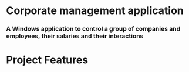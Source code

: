 # Corporate management application 
### A Windows application to control a group of companies and employees, their salaries and their interactions
# Project Features
